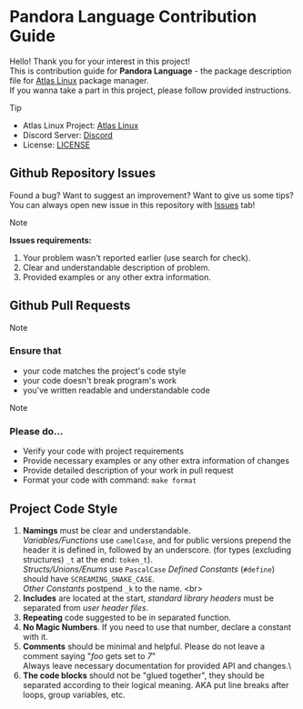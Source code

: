[Discord]: https://discord.gg/DmxAne5hcA
[Atlas Linux]: https://github.com/AtlasLinux
[LICENSE]: https://github.com/AtlasLinux/pnd-language/blob/main/LICENSE
[Issues]: https://github.com/AtlasLinux/pnd-language/issues

# Pandora Language Contribution Guide
Hello! Thank you for your interest in this project! <br/>
This is contribution guide for **Pandora Language** - the package description file for [Atlas Linux] package manager. <br/>
If you wanna take a part in this project, please follow provided instructions.

> [!TIP]
> - Atlas Linux Project: [Atlas Linux]
> - Discord Server: [Discord]
> - License: [LICENSE]

## Github Repository Issues
Found a bug? Want to suggest an improvement? Want to give us some tips? <br/>
You can always open new issue in this repository with [Issues] tab!

> [!NOTE]
> **Issues requirements:**
> 1. Your problem wasn't reported earlier (use search for check).
> 2. Clear and understandable description of problem.
> 3. Provided examples or any other extra information.

## Github Pull Requests
> [!NOTE]
> ### Ensure that
> - your code matches the project's code style
> - your code doesn't break program's work
> - you've written readable and understandable code

> [!NOTE]
> ### Please do...
> - Verify your code with project requirements
> - Provide necessary examples or any other extra information of changes
> - Provide detailed description of your work in pull request
> - Format your code with command: `make format`

## Project Code Style
1. **Namings** must be clear and understandable. <br/>
_Variables/Functions_ use `camelCase`, and for public versions prepend the header it is defined in, followed by an underscore. (for types (excluding structures) `_t` at the end: `token_t`). <br/>
_Structs/Unions/Enums_ use `PascalCase`
_Defined Constants_ (`#define`) should have `SCREAMING_SNAKE_CASE`. <br/>
_Other Constants_ postpend `_k` to the name. <br\>
3. **Includes** are located at the start, _standard library headers_ must be separated from _user header files_.
4. **Repeating** code suggested to be in separated function.
5. **No Magic Numbers**. If you need to use that number, declare a constant with it.
6. **Comments** should be minimal and helpful. Please do not leave a comment saying \"_foo_ gets set to _7_\" <br/>
Always leave necessary documentation for provided API and changes.\
7. **The code blocks** should not be "glued together", they should be separated according to their logical meaning. AKA put line breaks after loops, group variables, etc.

